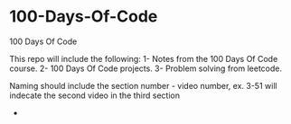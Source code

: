 # 100-Days-Of-Code
100 Days Of Code


This repo will include the following:
1- Notes from the 100 Days Of Code course.
2- 100 Days Of Code projects.
3- Problem solving from leetcode.

Naming should include the section number - video number, ex. 3-51 will indecate the second video in the third section

- 
